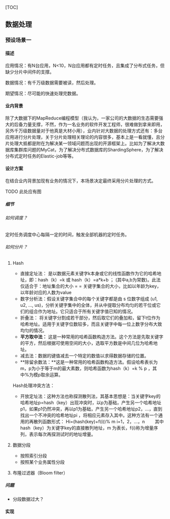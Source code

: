 

[TOC]



## 数据处理

### 预设场景一

#### 描述

应用情况：有N台应用，N<10，N台应用都有定时任务，且集成了分布式任务，但缺少分片中间件的支撑。

数据情况：有千万级数据需要被读，然后处理。

期望情况：尽可能的快速处理完数据。

#### 业内背景

除了大数据下的MapReduce编程模型（我认为，一家公司的大数据的生态需要强大的后备力量支撑，不然，作为一名业务的软件开发工程师，很难做到拿来即用，另外千万级数据量对于他真是大材小用），业内针对大数据的处理方式还有：多台应用进行分片处理，关于分片处理相关理论的内容很多，基本上是一看就懂，且分片处理大抵都是附在为解决某一领域问题而出现的开源框架上。比如为了解决大数据库集群库问题的MyCat，为了解决分布式数据库的ShardingSphere，为了解决分布式定时任务的Elastic-job等等。

#### 设计方案

在结合业内背景加现有业务的情况下，本场景决定最终采用分片处理的方式。

TODO 此处应有图

##### 细节

###### 如何调度？

定时任务调度中心每隔一定的时间，触发全部机器的定时任务。

###### 如何分片？

1. Hash

   - 直接定址法： 是以数据元素关键字k本身或它的线性函数作为它的哈希地址，即：hash（k）=k 或 hash（k）=a*k+b ； (其中a,b为常数)。此法仅适合于：地址集合的大小 = = 关键字集合的大小，比如以年龄为key，以年龄对应的人数为value
   - 数字分析法：假设关键字集合中的每个关键字都是由 s 位数字组成 (u1, u2, …, us)，分析关键字集中的全体，并从中提取分布均匀的若干位或它们的组合作为地址。它只适合于所有关键字值已知的情况。
   - 折叠法： 将关键字分割成若干部分，然后取它们的叠加和，留下t位作为哈希地址。适用于关键字位数较多，而且关键字中每一位上数字分布大致均匀的情况。
   - **平方取中法：** 这是一种常用的哈希函数构造方法。这个方法是先取关键字的平方，然后根据可使用空间的大小，选取平方数是中间几位为哈希地址。
   - 减去法：数据的键值减去一个特定的数值以求得数据存储的位置。
   - **除留余数法：**这是一种常用的哈希函数构造方法。假设哈希表长为m，p为小于等于m的最大素数，则哈希函数为hash（k）=k % p ，其中%为模p取余运算。

   Hash处理冲突方法：

	- 开放定址法：这种方法也称探测散列法，其基本思想是：当关键字key的哈希地址p=hash（key）出现冲突时，以p为基础，产生另一个哈希地址p1，如果p1仍然冲突，再以p1为基础，产生另一个哈希地址p2，…，直到找出一个不冲突的哈希地址pi ，将相应元素存入其中。这种方法有一个通用的再散列函数形式：
    Hi=(hash(key)+f(i))% m i=1，2，…，n
    　　其中hash（key）为关键字key的直接散列地址，m 为表长，f(i)称为增量序列，表示每次再探测试时的地址增量。

2. 数据分段

   - 按照索引分段
   - 按照某个业务属性分段

3. 布隆过滤器（Bloom filter）

##### 问题

- 分段数据过大？



#### 实现

